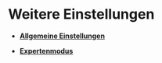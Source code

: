 # Weitere Einstellungen 

-   **[Allgemeine Einstellungen](7_2_2_3_1_AllgemeineEinstellungen.md)**  

-   **[Expertenmodus](7_2_2_3_2_Expertenmodus.md)**  




